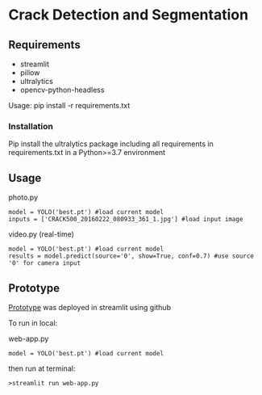 # Crack Detection and Segmentation

## Requirements
- streamlit
- pillow
- ultralytics
- opencv-python-headless

Usage: pip install -r requirements.txt

### Installation
Pip install the ultralytics package including all requirements in requirements.txt in a Python>=3.7 environment


## Usage
photo.py
```
model = YOLO('best.pt') #load current model
inputs = ['CRACK500_20160222_080933_361_1.jpg'] #load input image
```

video.py (real-time)
```
model = YOLO('best.pt') #load current model
results = model.predict(source='0', show=True, conf=0.7) #use source '0' for camera input
```

## Prototype
[Prototype](https://deguzmankarladrian-crack-detection-web-app-uki2w3.streamlit.app/) was deployed in streamlit using github

To run in local: 

web-app.py
```
model = YOLO('best.pt') #load current model
```
then run at terminal:
```
>streamlit run web-app.py
```
